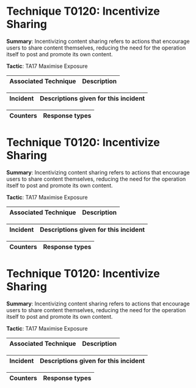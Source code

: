 # Technique T0120: Incentivize Sharing

**Summary**: Incentivizing content sharing refers to actions that encourage users to share content themselves, reducing the need for the operation itself to post and promote its own content.

**Tactic**: TA17 Maximise Exposure 


| Associated Technique | Description |
| --------- | ------------------------- |



| Incident | Descriptions given for this incident |
| -------- | -------------------- |



| Counters | Response types |
| -------- | -------------- |


# Technique T0120: Incentivize Sharing

**Summary**: Incentivizing content sharing refers to actions that encourage users to share content themselves, reducing the need for the operation itself to post and promote its own content.

**Tactic**: TA17 Maximise Exposure 


| Associated Technique | Description |
| --------- | ------------------------- |



| Incident | Descriptions given for this incident |
| -------- | -------------------- |



| Counters | Response types |
| -------- | -------------- |


# Technique T0120: Incentivize Sharing

**Summary**: Incentivizing content sharing refers to actions that encourage users to share content themselves, reducing the need for the operation itself to post and promote its own content.

**Tactic**: TA17 Maximise Exposure


| Associated Technique | Description |
| --------- | ------------------------- |



| Incident | Descriptions given for this incident |
| -------- | -------------------- |



| Counters | Response types |
| -------- | -------------- |



